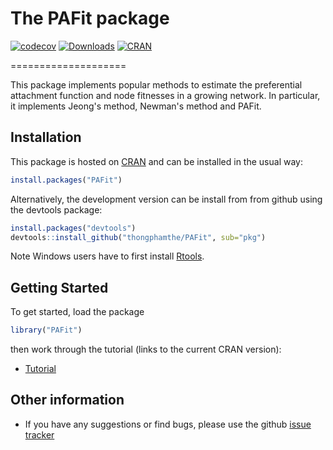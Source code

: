 # The PAFit package 
[![codecov](https://codecov.io/gh/thongphamthe/PAFit/branch/master/graph/badge.svg)](https://codecov.io/gh/thongphamthe/PAFit)
[![Downloads](http://cranlogs.r-pkg.org/badges/PAFit?color=brightgreen)](http://cran.rstudio.com/package=PAFit)
[![CRAN](http://www.r-pkg.org/badges/version/PAFit)](http://cran.rstudio.com/package=PAFit)

====================


This package implements popular methods to estimate the preferential attachment function and node fitnesses in a growing network. 
In particular, it implements Jeong's method, Newman's method and PAFit.  


Installation
------------

This package is hosted on [CRAN](http://cran.r-project.org/web/packages/PAFit/) and can be installed in the usual way:
```r
install.packages("PAFit")
```
Alternatively, the development version can be install from from github using the devtools package:
```r
install.packages("devtools")
devtools::install_github("thongphamthe/PAFit", sub="pkg")
```

Note Windows users have to first install [Rtools](http://cran.rstudio.com/bin/windows/Rtools/).

Getting Started
---------------

To get started, load the package
```r
library("PAFit")
```
then work through the tutorial (links to the current CRAN version): 

 * [Tutorial](https://cran.r-project.org/web/packages/PAFit/vignettes/Tutorial.pdf)


Other information
-----------------

 * If you have any suggestions or find bugs, please use the github [issue tracker](https://github.com/thongphamthe/PAFit/issues)
